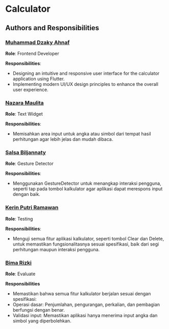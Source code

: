 # Calculator

## Authors and Responsibilities

### [Muhammad Dzaky Ahnaf](https://github.com/jekshelby)  
**Role**: Frontend Developer  

**Responsibilities**:  
- Designing an intuitive and responsive user interface for the calculator application using Flutter.  
- Implementing modern UI/UX design principles to enhance the overall user experience. 
 
 ### [Nazara Maulita](https://github.com/Nazaramaulita)  
**Role**: Text Widget 

**Responsibilities**:  
- Memisahkan area input untuk angka atau simbol dari tempat hasil perhitungan agar lebih jelas dan mudah dibaca.

### [Salsa Biljannaty](https://github.com/salsabiljannaty)  
**Role**: Gesture Detector

**Responsibilities**:  
- Menggunakan GestureDetector untuk menangkap interaksi pengguna, seperti tap pada tombol kalkulator agar aplikasi dapat merespons input dengan baik.

### [Kerin Putri Ramawan](https://github.com/kerinputri)  
**Role**: Testing

**Responsibilities**:  
- Menguji semua fitur aplikasi kalkulator, seperti tombol Clear dan Delete, untuk memastikan fungsionalitasnya sesuai spesifikasi, baik dari segi perhitungan maupun interaksi pengguna.

### [Bima Rizki](https://github.com/Bimaaaaaa)  
**Role**: Evaluate 

**Responsibilities**  
- Memastikan bahwa semua fitur kalkulator berjalan sesuai dengan spesifikasi: 
- Operasi dasar: Penjumlahan, pengurangan, perkalian, dan pembagian berfungsi dengan benar.
- Validasi input: Memastikan aplikasi hanya menerima input angka dan simbol yang diperbolehkan.